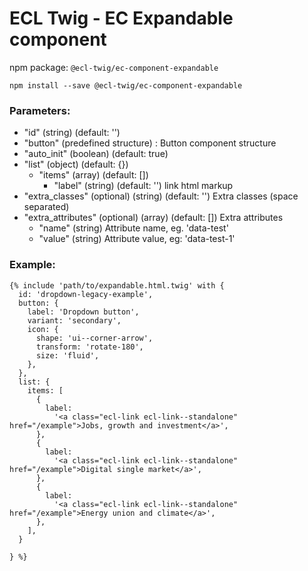 # ECL Twig - EC Expandable component

npm package: `@ecl-twig/ec-component-expandable`

```shell
npm install --save @ecl-twig/ec-component-expandable
```

### Parameters:

- "id" (string) (default: '')
- "button" (predefined structure) : Button component structure
- "auto_init" (boolean) (default: true)
- "list" (object) (default: {})
  - "items" (array) (default: [])
    - "label" (string) (default: '') link html markup
- "extra_classes" (optional) (string) (default: '') Extra classes (space separated)
- "extra_attributes" (optional) (array) (default: []) Extra attributes
  - "name" (string) Attribute name, eg. 'data-test'
  - "value" (string) Attribute value, eg: 'data-test-1'

### Example:

<!-- prettier-ignore -->
```twig
{% include 'path/to/expandable.html.twig' with { 
  id: 'dropdown-legacy-example',  
  button: {  
    label: 'Dropdown button',  
    variant: 'secondary',  
    icon: {  
      shape: 'ui--corner-arrow',  
      transform: 'rotate-180',  
      size: 'fluid',  
    },  
  },  
  list: {  
    items: [  
      {  
        label:  
          '<a class="ecl-link ecl-link--standalone" href="/example">Jobs, growth and investment</a>',  
      },  
      {  
        label:  
          '<a class="ecl-link ecl-link--standalone" href="/example">Digital single market</a>',  
      },  
      {  
        label:  
          '<a class="ecl-link ecl-link--standalone" href="/example">Energy union and climate</a>',  
      },  
    ],  
  }

} %}
```
